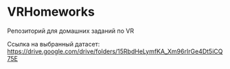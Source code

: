 # VRHomeworks
Репозиторий для домашних заданий по VR

Ссылка на выбранный датасет: https://drive.google.com/drive/folders/15RbdHeLymfKA_Xm96rIrGe4Dt5iCQ75E
